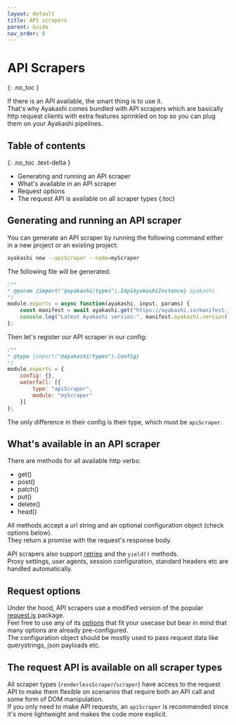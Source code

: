 ```yaml
---
layout: default
title: API scrapers
parent: Guide
nav_order: 8
---
```


<!-- markdownlint-disable MD022 -->
# API Scrapers
{: .no_toc }
<!-- markdownlint-enable MD022 -->

If there is an API available, the smart thing is to use it.  
That's why Ayakashi comes bundled with API scrapers which are basically http request clients
with extra features sprinkled on top so you can plug them on your Ayakashi pipelines.

<!-- markdownlint-disable MD022 -->
## Table of contents
{: .no_toc .text-delta }
<!-- markdownlint-enable MD022 -->

* Generating and running an API scraper
* What's available in an API scraper
* Request options
* The request API is available on all scraper types
{:toc}

## Generating and running an API scraper

You can generate an API scraper by running the following command either in a new project or an existing project:

```bash
ayakashi new --apiScraper --name=myScraper
```

The following file will be generated:

```js
/**
* @param {import("@ayakashi/types").IApiAyakashiInstance} ayakashi
*/
module.exports = async function(ayakashi, input, params) {
    const manifest = await ayakashi.get("https://ayakashi.io/manifest.json");
    console.log("Latest Ayakashi version:", manifest.ayakashi.version);
};
```

Then let's register our API scraper in our config:

```js
/**
* @type {import("@ayakashi/types").Config}
*/
module.exports = {
    config: {},
    waterfall: [{
        type: "apiScraper",
        module: "myScraper"
    }]
};
```

The only difference in their config is their type, which must be `apiScraper`.

## What's available in an API scraper

There are methods for all available http verbs:

* get()
* post()
* patch()
* put()
* delete()
* head()

All methods accept a url string and an optional configuration object (check options below).  
They return a promise with the request's response body.

API scrapers also support [retries](/docs/going_deeper/automatic_retries.html) and the `yield()` methods.  
Proxy settings, user agents, session configuration, standard headers etc are handled automatically.

## Request options

Under the hood, API scrapers use a modified version of the popular [request.js](https://github.com/request/request) package.  
Feel free to use any of its [options](https://github.com/request/request#requestoptions-callback) that fit your usecase
but bear in mind that many options are already pre-configured.  
The configuration object should be mostly used to pass request data like querystrings, json payloads etc.

## The request API is available on all scraper types

All scraper types (`renderlessScraper`/`scraper`) have access to the request API to make them flexible on
scenarios that require both an API call and some form of DOM manipulation.  
If you only need to make API requests, an `apiScraper` is recommended since it's more lightweight and
makes the code more explicit.
